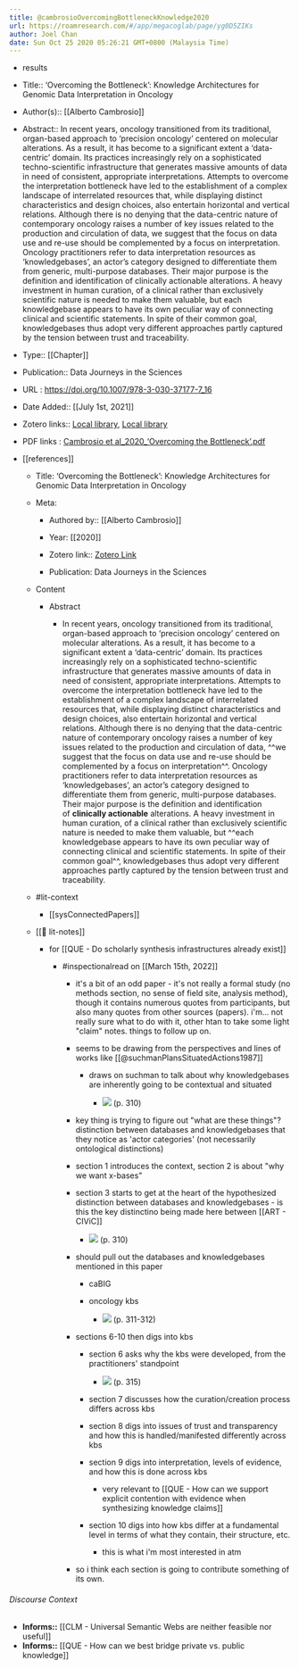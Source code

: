 ```yaml
---
title: @cambrosioOvercomingBottleneckKnowledge2020
url: https://roamresearch.com/#/app/megacoglab/page/yg0D5ZIKs
author: Joel Chan
date: Sun Oct 25 2020 05:26:21 GMT+0800 (Malaysia Time)
---
```


- results
- Title:: ‘Overcoming the Bottleneck’: Knowledge Architectures for Genomic Data Interpretation in Oncology
- Author(s):: [[Alberto Cambrosio]]
- Abstract:: In recent years, oncology transitioned from its traditional, organ-based approach to ‘precision oncology’ centered on molecular alterations. As a result, it has become to a significant extent a ‘data-centric’ domain. Its practices increasingly rely on a sophisticated techno-scientific infrastructure that generates massive amounts of data in need of consistent, appropriate interpretations. Attempts to overcome the interpretation bottleneck have led to the establishment of a complex landscape of interrelated resources that, while displaying distinct characteristics and design choices, also entertain horizontal and vertical relations. Although there is no denying that the data-centric nature of contemporary oncology raises a number of key issues related to the production and circulation of data, we suggest that the focus on data use and re-use should be complemented by a focus on interpretation. Oncology practitioners refer to data interpretation resources as ‘knowledgebases’, an actor’s category designed to differentiate them from generic, multi-purpose databases. Their major purpose is the definition and identification of clinically actionable alterations. A heavy investment in human curation, of a clinical rather than exclusively scientific nature is needed to make them valuable, but each knowledgebase appears to have its own peculiar way of connecting clinical and scientific statements. In spite of their common goal, knowledgebases thus adopt very different approaches partly captured by the tension between trust and traceability.
- Type:: [[Chapter]]
- Publication:: Data Journeys in the Sciences
- URL : https://doi.org/10.1007/978-3-030-37177-7_16
- Date Added:: [[July 1st, 2021]]
- Zotero links:: [Local library](zotero://select/groups/2451508/items/9IGYW78P), [Local library](https://www.zotero.org/groups/2451508/items/9IGYW78P)
- PDF links : [Cambrosio et al_2020_‘Overcoming the Bottleneck’.pdf](zotero://open-pdf/groups/2451508/items/8YWEQBZ9)
- [[references]]

    - Title: ‘Overcoming the Bottleneck’: Knowledge Architectures for Genomic Data Interpretation in Oncology

    - Meta:

        - Authored by:: [[Alberto Cambrosio]]

        - Year: [[2020]]

        - Zotero link:: [Zotero Link](zotero://select/items/1_PJHI5XMS)

        - Publication: Data Journeys in the Sciences

    - Content

        - Abstract

            - In recent years, oncology transitioned from its traditional, organ-based approach to ‘precision oncology’ centered on molecular alterations. As a result, it has become to a significant extent a ‘data-centric’ domain. Its practices increasingly rely on a sophisticated techno-scientific infrastructure that generates massive amounts of data in need of consistent, appropriate interpretations. Attempts to overcome the interpretation bottleneck have led to the establishment of a complex landscape of interrelated resources that, while displaying distinct characteristics and design choices, also entertain horizontal and vertical relations. Although there is no denying that the data-centric nature of contemporary oncology raises a number of key issues related to the production and circulation of data, ^^we suggest that the focus on data use and re-use should be complemented by a focus on interpretation^^. Oncology practitioners refer to data interpretation resources as ‘knowledgebases’, an actor’s category designed to differentiate them from generic, multi-purpose databases. Their major purpose is the definition and identification of __clinically actionable__ alterations. A heavy investment in human curation, of a clinical rather than exclusively scientific nature is needed to make them valuable, but ^^each knowledgebase appears to have its own peculiar way of connecting clinical and scientific statements. In spite of their common goal^^, knowledgebases thus adopt very different approaches partly captured by the tension between trust and traceability.

    - #lit-context

        - [[sysConnectedPapers]]

    - [[📝 lit-notes]]

        - for [[QUE - Do scholarly synthesis infrastructures already exist]]

            - #inspectionalread on [[March 15th, 2022]]

                - it's a bit of an odd paper - it's not really a formal study (no methods section, no sense of field site, analysis method), though it contains numerous quotes from participants, but also many quotes from other sources (papers). i'm... not really sure what to do with it, other htan to take some light "claim" notes. things to follow up on.

                - seems to be drawing from the perspectives and lines of works like [[@suchmanPlansSituatedActions1987]]

                    - draws on suchman to talk about why knowledgebases are inherently going to be contextual and situated

                        - ![](https://firebasestorage.googleapis.com/v0/b/firescript-577a2.appspot.com/o/imgs%2Fapp%2Fmegacoglab%2FZoIfp6s_wK.png?alt=media&token=b23da09e-7769-47bb-82c8-18fd1e938d81) (p. 310)

                - key thing is trying to figure out "what are these things"? distinction between databases and knowledgebases that they notice as 'actor categories' (not necessarily ontological distinctions)

                - section 1 introduces the context, section 2 is about "why we want x-bases"

                - section 3 starts to get at the heart of the hypothesized distinction between databases and knowledgebases - is this the key distinctino being made here between [[ART - CIViC]]

                    - ![](https://firebasestorage.googleapis.com/v0/b/firescript-577a2.appspot.com/o/imgs%2Fapp%2Fmegacoglab%2FAaRtdype4X.png?alt=media&token=9e46e8a0-4d5c-47a3-87aa-00b1ed9871f1) (p. 310)

                - should pull out the databases and knowledgebases mentioned in this paper

                    - caBIG

                    - oncology kbs

                        - ![](https://firebasestorage.googleapis.com/v0/b/firescript-577a2.appspot.com/o/imgs%2Fapp%2Fmegacoglab%2FESsrh09t1s.png?alt=media&token=8ead184d-ac33-4903-9f57-d51e7800430f) (p. 311-312)

                - sections 6-10 then digs into kbs

                    - section 6 asks why the kbs were developed, from the practitioners' standpoint

                        - ![](https://firebasestorage.googleapis.com/v0/b/firescript-577a2.appspot.com/o/imgs%2Fapp%2Fmegacoglab%2FYTAIXCUgAg.png?alt=media&token=48d33d80-e27b-4cef-b713-05ba70309dd3) (p. 315)

                    - section 7 discusses how the curation/creation process differs across kbs

                    - section 8 digs into issues of trust and transparency and how this is handled/manifested differently across kbs

                    - section 9 digs into interpretation, levels of evidence, and how this is done across kbs

                        - very relevant to [[QUE - How can we support explicit contention with evidence when synthesizing knowledge claims]]

                    - section 10 digs into how kbs differ at a fundamental level in terms of what they contain, their structure, etc.

                        - this is what i'm most interested in atm

                - so i think each section is going to contribute something of its own.

###### Discourse Context

- **Informs::** [[CLM - Universal Semantic Webs are neither feasible nor useful]]
- **Informs::** [[QUE - How can we best bridge private vs. public knowledge]]
